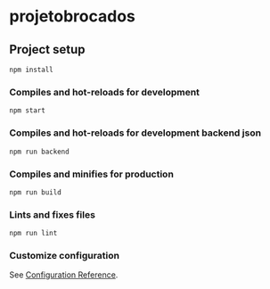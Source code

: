 # projetobrocados

## Project setup
```
npm install
```

### Compiles and hot-reloads for development
```
npm start
```


### Compiles and hot-reloads for development backend json
```
npm run backend
```


### Compiles and minifies for production
```
npm run build
```

### Lints and fixes files
```
npm run lint
```

### Customize configuration
See [Configuration Reference](https://cli.vuejs.org/config/).
